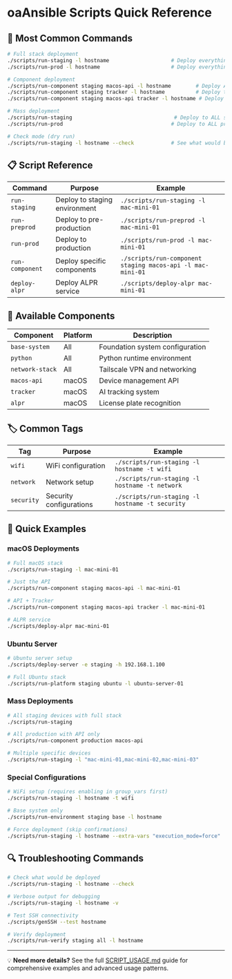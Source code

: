 # oaAnsible Scripts Quick Reference

## 🚀 Most Common Commands

```bash
# Full stack deployment
./scripts/run-staging -l hostname                    # Deploy everything to staging
./scripts/run-prod -l hostname                       # Deploy everything to production

# Component deployment
./scripts/run-component staging macos-api -l hostname        # Deploy API only
./scripts/run-component staging tracker -l hostname          # Deploy tracker only
./scripts/run-component staging macos-api tracker -l hostname # Deploy API + tracker

# Mass deployment
./scripts/run-staging                                 # Deploy to ALL staging devices
./scripts/run-prod                                   # Deploy to ALL production devices

# Check mode (dry run)
./scripts/run-staging -l hostname --check            # See what would be deployed
```

## 📋 Script Reference

| Command         | Purpose                       | Example                                                    |
| --------------- | ----------------------------- | ---------------------------------------------------------- |
| `run-staging`   | Deploy to staging environment | `./scripts/run-staging -l mac-mini-01`                     |
| `run-preprod`   | Deploy to pre-production      | `./scripts/run-preprod -l mac-mini-01`                     |
| `run-prod`      | Deploy to production          | `./scripts/run-prod -l mac-mini-01`                        |
| `run-component` | Deploy specific components    | `./scripts/run-component staging macos-api -l mac-mini-01` |
| `deploy-alpr`   | Deploy ALPR service           | `./scripts/deploy-alpr mac-mini-01`                        |

## 🧩 Available Components

| Component       | Platform | Description                     |
| --------------- | -------- | ------------------------------- |
| `base-system`   | All      | Foundation system configuration |
| `python`        | All      | Python runtime environment      |
| `network-stack` | All      | Tailscale VPN and networking    |
| `macos-api`     | macOS    | Device management API           |
| `tracker`       | macOS    | AI tracking system              |
| `alpr`          | macOS    | License plate recognition       |

## 🏷️ Common Tags

| Tag        | Purpose                 | Example                                         |
| ---------- | ----------------------- | ----------------------------------------------- |
| `wifi`     | WiFi configuration      | `./scripts/run-staging -l hostname -t wifi`     |
| `network`  | Network setup           | `./scripts/run-staging -l hostname -t network`  |
| `security` | Security configurations | `./scripts/run-staging -l hostname -t security` |

## 🎯 Quick Examples

### macOS Deployments

```bash
# Full macOS stack
./scripts/run-staging -l mac-mini-01

# Just the API
./scripts/run-component staging macos-api -l mac-mini-01

# API + Tracker
./scripts/run-component staging macos-api tracker -l mac-mini-01

# ALPR service
./scripts/deploy-alpr mac-mini-01
```

### Ubuntu Server

```bash
# Ubuntu server setup
./scripts/deploy-server -e staging -h 192.168.1.100

# Full Ubuntu stack
./scripts/run-platform staging ubuntu -l ubuntu-server-01
```

### Mass Deployments

```bash
# All staging devices with full stack
./scripts/run-staging

# All production with API only
./scripts/run-component production macos-api

# Multiple specific devices
./scripts/run-staging -l "mac-mini-01,mac-mini-02,mac-mini-03"
```

### Special Configurations

```bash
# WiFi setup (requires enabling in group_vars first)
./scripts/run-staging -l hostname -t wifi

# Base system only
./scripts/run-environment staging base -l hostname

# Force deployment (skip confirmations)
./scripts/run-staging -l hostname --extra-vars "execution_mode=force"
```

## 🔍 Troubleshooting Commands

```bash
# Check what would be deployed
./scripts/run-staging -l hostname --check

# Verbose output for debugging
./scripts/run-staging -l hostname -v

# Test SSH connectivity
./scripts/genSSH --test hostname

# Verify deployment
./scripts/run-verify staging all -l hostname
```

---

💡 **Need more details?** See the full [SCRIPT_USAGE.md](SCRIPT_USAGE.md) guide for comprehensive examples and advanced usage patterns.
